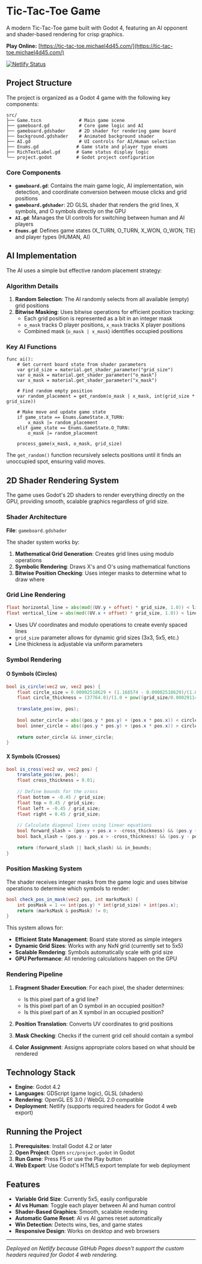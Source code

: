 # Tic-Tac-Toe Game

A modern Tic-Tac-Toe game built with Godot 4, featuring an AI opponent and shader-based rendering for crisp graphics.

**Play Online:** [https://tic-tac-toe.michael4d45.com/](https://tic-tac-toe.michael4d45.com/)

[![Netlify Status](https://api.netlify.com/api/v1/badges/bab2f3c6-e1a4-44a2-9207-9b7b8dfb320b/deploy-status)](https://app.netlify.com/sites/shimmering-kulfi-bea97e/deploys)

## Project Structure

The project is organized as a Godot 4 game with the following key components:

```
src/
├── Game.tscn              # Main game scene
├── gameboard.gd           # Core game logic and AI
├── gameboard.gdshader     # 2D shader for rendering game board
├── background.gdshader    # Animated background shader
├── AI.gd                  # UI controls for AI/Human selection
├── Enums.gd              # Game state and player type enums
├── RichTextLabel.gd      # Game status display logic
└── project.godot         # Godot project configuration
```

### Core Components

- **`gameboard.gd`**: Contains the main game logic, AI implementation, win detection, and coordinate conversion between mouse clicks and grid positions
- **`gameboard.gdshader`**: 2D GLSL shader that renders the grid lines, X symbols, and O symbols directly on the GPU
- **`AI.gd`**: Manages the UI controls for switching between human and AI players
- **`Enums.gd`**: Defines game states (X_TURN, O_TURN, X_WON, O_WON, TIE) and player types (HUMAN, AI)

## AI Implementation

The AI uses a simple but effective random placement strategy:

### Algorithm Details

1. **Random Selection**: The AI randomly selects from all available (empty) grid positions
2. **Bitwise Masking**: Uses bitwise operations for efficient position tracking:
   - Each grid position is represented as a bit in an integer mask
   - `o_mask` tracks O player positions, `x_mask` tracks X player positions
   - Combined mask (`o_mask | x_mask`) identifies occupied positions

### Key AI Functions

```gdscript
func ai():
    # Get current board state from shader parameters
    var grid_size = material.get_shader_parameter("grid_size")
    var o_mask = material.get_shader_parameter("o_mask")
    var x_mask = material.get_shader_parameter("x_mask")
    
    # Find random empty position
    var random_placement = get_random(o_mask | x_mask, int(grid_size * grid_size))
    
    # Make move and update game state
    if game_state == Enums.GameState.X_TURN:
        x_mask |= random_placement
    elif game_state == Enums.GameState.O_TURN:
        o_mask |= random_placement
    
    process_game(x_mask, o_mask, grid_size)
```

The `get_random()` function recursively selects positions until it finds an unoccupied spot, ensuring valid moves.

## 2D Shader Rendering System

The game uses Godot's 2D shaders to render everything directly on the GPU, providing smooth, scalable graphics regardless of grid size.

### Shader Architecture

**File**: `gameboard.gdshader`

The shader system works by:

1. **Mathematical Grid Generation**: Creates grid lines using modulo operations
2. **Symbolic Rendering**: Draws X's and O's using mathematical functions
3. **Bitwise Position Checking**: Uses integer masks to determine what to draw where

### Grid Line Rendering

```glsl
float horizontal_line = abs(mod((UV.y + offset) * grid_size, 1.0)) < line_thickness ? 1.0 : 0.0;
float vertical_line = abs(mod((UV.x + offset) * grid_size, 1.0)) < line_thickness ? 1.0 : 0.0;
```

- Uses UV coordinates and modulo operations to create evenly spaced lines
- `grid_size` parameter allows for dynamic grid sizes (3x3, 5x5, etc.)
- Line thickness is adjustable via uniform parameters

### Symbol Rendering

#### O Symbols (Circles)
```glsl
bool is_circle(vec2 uv, vec2 pos) {
    float circle_size = 0.00002518629 + (1.168574 - 0.00002518629)/(1.0 + pow((grid_size/0.4903008),2.213454));
    float circle_thickness = (37764.0)/(1.0 + pow((grid_size/0.0002911425),1.8));
    
    translate_pos(uv, pos);
    
    bool outer_circle = abs((pos.y * pos.y) + (pos.x * pos.x)) < circle_size;
    bool inner_circle = abs((pos.y * pos.y) + (pos.x * pos.x)) > circle_size - circle_thickness;
    
    return outer_circle && inner_circle;
}
```

#### X Symbols (Crosses)
```glsl
bool is_cross(vec2 uv, vec2 pos) {
    translate_pos(uv, pos);
    float cross_thickness = 0.01;
    
    // Define bounds for the cross
    float bottom = -0.45 / grid_size;
    float top = 0.45 / grid_size;
    float left = -0.45 / grid_size;
    float right = 0.45 / grid_size;
    
    // Calculate diagonal lines using linear equations
    bool forward_slash = (pos.y + pos.x > -cross_thickness) && (pos.y + pos.x < cross_thickness);
    bool back_slash = (pos.y - pos.x > -cross_thickness) && (pos.y - pos.x < cross_thickness);
    
    return (forward_slash || back_slash) && in_bounds;
}
```

### Position Masking System

The shader receives integer masks from the game logic and uses bitwise operations to determine which symbols to render:

```glsl
bool check_pos_in_mask(vec2 pos, int marksMask) {
    int posMask = 1 << int(pos.y) * int(grid_size) + int(pos.x);
    return (marksMask & posMask) != 0;
}
```

This system allows for:
- **Efficient State Management**: Board state stored as simple integers
- **Dynamic Grid Sizes**: Works with any NxN grid (currently set to 5x5)
- **Scalable Rendering**: Symbols automatically scale with grid size
- **GPU Performance**: All rendering calculations happen on the GPU

### Rendering Pipeline

1. **Fragment Shader Execution**: For each pixel, the shader determines:
   - Is this pixel part of a grid line?
   - Is this pixel part of an O symbol in an occupied position?
   - Is this pixel part of an X symbol in an occupied position?

2. **Position Translation**: Converts UV coordinates to grid positions
3. **Mask Checking**: Checks if the current grid cell should contain a symbol
4. **Color Assignment**: Assigns appropriate colors based on what should be rendered

## Technology Stack

- **Engine**: Godot 4.2
- **Languages**: GDScript (game logic), GLSL (shaders)
- **Rendering**: OpenGL ES 3.0 / WebGL 2.0 compatible
- **Deployment**: Netlify (supports required headers for Godot 4 web export)

## Running the Project

1. **Prerequisites**: Install Godot 4.2 or later
2. **Open Project**: Open `src/project.godot` in Godot
3. **Run Game**: Press F5 or use the Play button
4. **Web Export**: Use Godot's HTML5 export template for web deployment

## Features

- **Variable Grid Size**: Currently 5x5, easily configurable
- **AI vs Human**: Toggle each player between AI and human control
- **Shader-Based Graphics**: Smooth, scalable rendering
- **Automatic Game Reset**: AI vs AI games reset automatically
- **Win Detection**: Detects wins, ties, and game states
- **Responsive Design**: Works on desktop and web browsers

---

*Deployed on Netlify because GitHub Pages doesn't support the custom headers required for Godot 4 web rendering.*